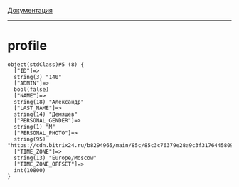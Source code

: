 [Документация](https://dev.1c-bitrix.ru/rest_help/general/profile.php)

---

# profile

```
object(stdClass)#5 (8) {
  ["ID"]=>
  string(3) "140"
  ["ADMIN"]=>
  bool(false)
  ["NAME"]=>
  string(18) "Александр"
  ["LAST_NAME"]=>
  string(14) "Демяшев"
  ["PERSONAL_GENDER"]=>
  string(1) "M"
  ["PERSONAL_PHOTO"]=>
  string(95) "https://cdn.bitrix24.ru/b8294965/main/85c/85c3c76379e28a9c3f31764458096402/gyIcCO7hVds_mini.png"
  ["TIME_ZONE"]=>
  string(13) "Europe/Moscow"
  ["TIME_ZONE_OFFSET"]=>
  int(10800)
}
```